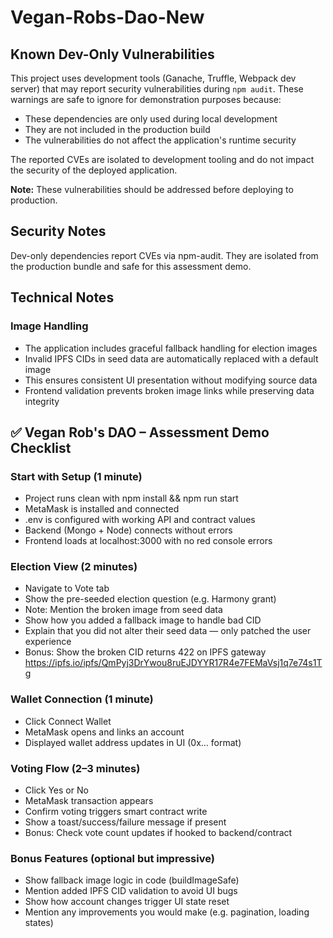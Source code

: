 # Vegan-Robs-Dao-New

## Known Dev-Only Vulnerabilities

This project uses development tools (Ganache, Truffle, Webpack dev server) that may report security vulnerabilities during `npm audit`. These warnings are safe to ignore for demonstration purposes because:

- These dependencies are only used during local development
- They are not included in the production build
- The vulnerabilities do not affect the application's runtime security

The reported CVEs are isolated to development tooling and do not impact the security of the deployed application.

**Note:** These vulnerabilities should be addressed before deploying to production.

## Security Notes

Dev-only dependencies report CVEs via npm-audit. They are isolated from the production bundle and safe for this assessment demo.

## Technical Notes

### Image Handling
- The application includes graceful fallback handling for election images
- Invalid IPFS CIDs in seed data are automatically replaced with a default image
- This ensures consistent UI presentation without modifying source data
- Frontend validation prevents broken image links while preserving data integrity

## ✅ Vegan Rob's DAO – Assessment Demo Checklist

### Start with Setup (1 minute)
- Project runs clean with npm install && npm run start
- MetaMask is installed and connected
- .env is configured with working API and contract values
- Backend (Mongo + Node) connects without errors
- Frontend loads at localhost:3000 with no red console errors

### Election View (2 minutes)
- Navigate to Vote tab
- Show the pre-seeded election question (e.g. Harmony grant)
- Note: Mention the broken image from seed data
- Show how you added a fallback image to handle bad CID
- Explain that you did not alter their seed data — only patched the user experience
- Bonus: Show the broken CID returns 422 on IPFS gateway
https://ipfs.io/ipfs/QmPyj3DrYwou8ruEJDYYR17R4e7FEMaVsj1q7e74s1Tg

### Wallet Connection (1 minute)
- Click Connect Wallet
- MetaMask opens and links an account
- Displayed wallet address updates in UI (0x... format)

### Voting Flow (2–3 minutes)
- Click Yes or No
- MetaMask transaction appears
- Confirm voting triggers smart contract write
- Show a toast/success/failure message if present
- Bonus: Check vote count updates if hooked to backend/contract

### Bonus Features (optional but impressive)
- Show fallback image logic in code (buildImageSafe)
- Mention added IPFS CID validation to avoid UI bugs
- Show how account changes trigger UI state reset
- Mention any improvements you would make (e.g. pagination, loading states)